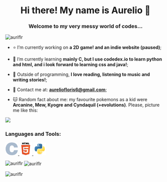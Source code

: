 <h1 align="center">Hi there! My name is Aurelio 👾</h1>
<h3 align="center">Welcome to my very messy world of codes...</h3>

<p align="left"> <img src="https://komarev.com/ghpvc/?username=auriflr&label=Profile%20views&color=0e75b6&style=flat" alt="auriflr" /> </p>

- ⭐️ I’m currently working on **a 2D game! and an indie website (paused)**;

- 🌱 I’m currently learning **mainly C, but I use codedex.io to learn python and html, and i look forward to learning css and java!**;

- 💬 Outside of programming, **I love reading, listening to music and writing stories!**;

- 📨 Contact me at: **aureliofloris6@gmail.com**;

- 🐱 Random fact about me: my favourite pokemons as a kid were **Arcanine, Mew, Kyogre and Cyndaquil (+evolutions)**. Please, picture me like this:

<img src=https://i.pinimg.com/originals/e6/80/2d/e6802d9c0538e25efed9d1cdf3414af9.gif>

<h3 align="left">Languages and Tools:</h3>
<p align="left"> <a href="https://www.cprogramming.com/" target="_blank" rel="noreferrer"> <img src="https://raw.githubusercontent.com/devicons/devicon/master/icons/c/c-original.svg" alt="c" width="40" height="40"/> </a> <a href="https://www.w3.org/html/" target="_blank" rel="noreferrer"> <img src="https://raw.githubusercontent.com/devicons/devicon/master/icons/html5/html5-original-wordmark.svg" alt="html5" width="40" height="40"/> </a> <a href="https://www.python.org" target="_blank" rel="noreferrer"> <img src="https://raw.githubusercontent.com/devicons/devicon/master/icons/python/python-original.svg" alt="python" width="40" height="40"/> </a> </p>

<p><img align="left" src="https://github-readme-stats.vercel.app/api/top-langs?username=auriflr&show_icons=true&locale=en&layout=compact" alt="auriflr" /></p>

<p>&nbsp;<img align="center" src="https://github-readme-stats.vercel.app/api?username=auriflr&show_icons=true&locale=en" alt="auriflr" /></p>

<p><img align="center" src="https://github-readme-streak-stats.herokuapp.com/?user=auriflr&" alt="auriflr" /></p>

